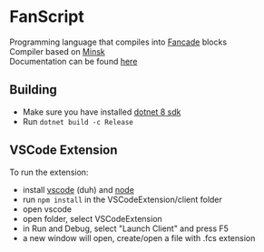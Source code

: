 # FanScript
Programming language that compiles into [Fancade](https://www.fancade.com/) blocks  
Compiler based on [Minsk](https://github.com/terrajobst/minsk)  
Documentation can be found [here](https://github.com/BitcoderCZ/FanScript-Documentation/blob/main/MdDocs/README.md)

## Building
- Make sure you have installed [dotnet 8 sdk](https://dotnet.microsoft.com/en-us/download/dotnet/8.0)
- Run `dotnet build -c Release`

## VSCode Extension
To run the extension:
- install [vscode](https://code.visualstudio.com/download) (duh) and [node](https://nodejs.org/en/download/package-manager)
- run `npm install` in the VSCodeExtension/client folder
- open vscode
- open folder, select VSCodeExtension
- in Run and Debug, select "Launch Client" and press F5
- a new window will open, create/open a file with .fcs extension